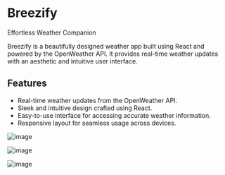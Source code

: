 

# Breezify
Effortless Weather Companion

Breezify is a beautifully designed weather app built using React and powered by the OpenWeather API. It provides real-time weather updates with an aesthetic and intuitive user interface.

## Features

- Real-time weather updates from the OpenWeather API.
- Sleek and intuitive design crafted using React.
- Easy-to-use interface for accessing accurate weather information.
- Responsive layout for seamless usage across devices.


![image](https://github.com/harshita-bfly/Breezify/assets/100403649/aa0bc7de-5f83-4483-b34d-462ba906baca)

![image](https://github.com/harshita-bfly/Breezify/assets/100403649/759ac5ad-0f22-4dc4-94d4-cd4ce7aeef02)

![image](https://github.com/harshita-bfly/Breezify/assets/100403649/715b8a77-cab7-447a-9239-42c4dfb4009a)



